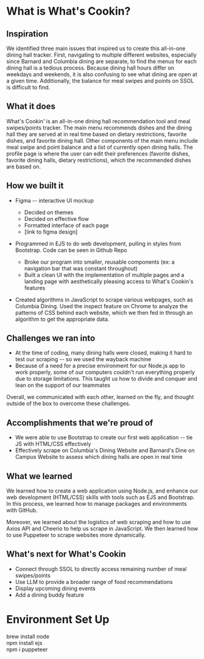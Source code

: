 # <bold> What is What's Cookin? </bold>

## Inspiration

We identified three main issues that inspired us to create this all-in-one dining hall tracker. First, navigating to multiple different websites, especially since Barnard and Columbia dining are separate, to find the menus for each dining hall is a tedious process. Because dining hall hours differ on weekdays and weekends, it is also confusing to see what dining are open at a given time. Additionally, the balance for meal swipes and points on SSOL is difficult to find.

## What it does

What's Cookin' is an all-in-one dining hall recommendation tool and meal swipes/points tracker. The main menu recommends dishes and the dining hall they are served at in real time based on dietary restrictions, favorite dishes, and favorite dining hall. Other components of the main menu include meal swipe and point balance and a list of currently open dining halls. The profile page is where the user can edit their preferences (favorite dishes, favorite dining halls, dietary restrictions), which the recommended dishes are based on.

## How we built it

- Figma -- interactive UI mockup
  - Decided on themes
  - Decided on effective flow
  - Formatted interface of each page
  - [link to figma design]
 
- Programmed in EJS to do web development, pulling in styles from Bootstrap. Code can be seen in Github Repo
     - Broke our program into smaller, reusable components (ex: a navigation bar that was constant throughout)
     - Built a clean UI with the implementation of multiple pages and a landing page with aesthetically pleasing access to What's Cookin's features
 
- Created algorithms in JavaScript to scrape various webpages, such as Columbia Dining. Used the inspect feature on Chrome to analyze the patterns of CSS behind each website, which we then fed in through an algorithm to get the appropriate data. 


## Challenges we ran into

- At the time of coding, many dining halls were closed, making it hard to test our scraping -- so we used the wayback machine
- Because of a need for a precise environment for our Node.js app to work properly, some of our computers couldn't run everything properly due to storage limitations. This taught us how to divide and conquer and lean on the support of our teammates 

Overall, we communicated with each other, learned on the fly, and thought outside of the box to overcome these challenges.

## Accomplishments that we're proud of
- We were able to use Bootstrap to create our first web application -- tie JS with HTML/CSS effectively
- Effectively scrape on Columbia's Dining Website and Barnard's Dine on Campus Website to assess which dining halls are open in real time


## What we learned
We learned how to create a web application using Node.js, and enhance our web development (HTML/CSS) skills with tools such as EJS and Bootstrap. In this process, we learned how to manage packages and environments with GitHub. 

Moreover, we learned about the logistics of web scraping and how to use Axios API and Cheerio to help us scrape in JavaScript. We then learned how to use Puppeteer to scrape websites more dynamically. 

## What's next for What's Cookin
- Connect through SSOL to directly access remaining number of meal swipes/points
- Use LLM to provide a broader range of food recommendations
- Display upcoming dining events
- Add a dining buddy feature

# <bold>Environment Set Up</bold>
brew install node <br>
npm install ejs <br>
npm i puppeteer <br>
